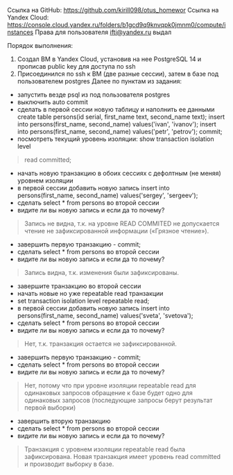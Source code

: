 Ссылка на GitHub: https://github.com/kirill098/otus_homewor
Ссылка на Yandex Cloud: https://console.cloud.yandex.ru/folders/b1gcd9q9knvqpk0jmnm0/compute/instances
Права для пользователя ifti@yandex.ru выдал

Порядок выполнения: 

1. Создал ВМ в Yandex Cloud, установив на нее PostgreSQL 14 и прописав public key для доступа по ssh
2. Присоединился по ssh к ВМ (две разные сессии), затем в базе под пользователем postgres
Далее по пунктам из задания: 

- запустить везде psql из под пользователя postgres 
- выключить auto commit 
- сделать в первой сессии новую таблицу и наполнить ее данными 
create table persons(id serial, first_name text, second_name text); 
insert into persons(first_name, second_name) values('ivan', 'ivanov'); 
insert into persons(first_name, second_name) values('petr', 'petrov'); 
commit; 
- посмотреть текущий уровень изоляции: show transaction isolation level
> read committed;
- начать новую транзакцию в обоих сессиях с дефолтным (не меняя) уровнем изоляции 
- в первой сессии добавить новую запись 
insert into persons(first_name, second_name) values('sergey', 'sergeev');
- сделать select * from persons во второй сессии 
- видите ли вы новую запись и если да то почему? 
>  Запись не видна, т.к. на уровне READ COMMITED не допускается чтение не зафиксированной информации («Грязное чтение»).
- завершить первую транзакцию - commit; 
- сделать select * from persons во второй сессии 
- видите ли вы новую запись и если да то почему? 
>  Запись видна, т.к. изменения были зафиксированы.
- завершите транзакцию во второй сессии 
- начать новые но уже repeatable read транзакции 
- set transaction isolation level repeatable read; 
- в первой сессии добавить новую запись 
insert into persons(first_name, second_name) values('sveta', 'svetova'); 
- сделать select * from persons во второй сессии 
- видите ли вы новую запись и если да то почему? 
> Нет, т.к. транзакция остается не зафиксированной. 
- завершить первую транзакцию - commit; 
- сделать select * from persons во второй сессии 
- видите ли вы новую запись и если да то почему? 
>  Нет, потому что при уровне изоляции repeatable read для одинаковых запросов обращение к базе будет одно для одинаковых запросов (последующие запросы берут результат первой выборки)
- завершить вторую транзакцию 
- сделать select * from persons во второй сессии 
- видите ли вы новую запись и если да то почему?
> Транзакция с уровнем изоляции repeatable read была зафиксирована. Новая транзакция имеет уровень read committed и производит выборку в базе.

